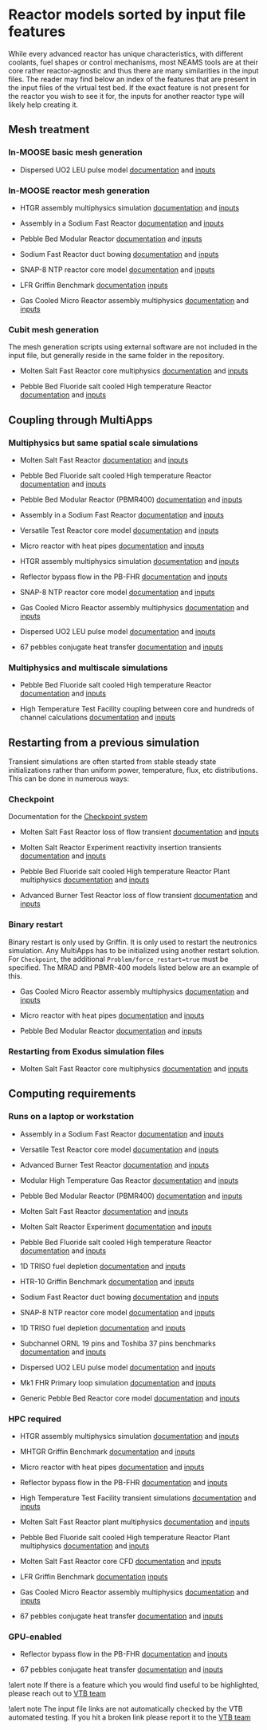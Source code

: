 # Reactor models sorted by input file features

While every advanced reactor has unique characteristics, with different coolants, fuel shapes or
control mechanisms, most NEAMS tools are at their core rather reactor-agnostic and thus there
are many similarities in the input files. The reader may find below an index of the features that are present in the input files of the virtual test bed. If the exact feature is not
present for the reactor you wish to see it for, the inputs for another reactor type will likely
help creating it.

## Mesh treatment

### In-MOOSE basic mesh generation

- Dispersed UO2 LEU pulse model [documentation](leu_pulse/index.md) and [inputs](https://github.com/idaholab/virtual_test_bed/tree/devel/htgr/leu_pulse)


### In-MOOSE reactor mesh generation

- HTGR assembly multiphysics simulation [documentation](htgr/assembly/index.md) and [inputs](https://github.com/idaholab/virtual_test_bed/tree/main/htgr/assembly)

- Assembly in a Sodium Fast Reactor [documentation](sfr/single_assembly/sfr.md) and [inputs](https://github.com/idaholab/virtual_test_bed/tree/main/sfr/single_assembly)

- Pebble Bed Modular Reactor [documentation](htgr/pbmr/index.md) and [inputs](https://github.com/idaholab/virtual_test_bed/tree/main/htgr/pbmr400/steady)

- Sodium Fast Reactor duct bowing [documentation](sfr/hex_duct_bowing/index.md) and [inputs](https://github.com/idaholab/virtual_test_bed/tree/main/sfr/hex_duct_bowing)

- SNAP-8 NTP reactor core model [documentation](microreactors/s8er/index.md) and [inputs](https://github.com/idaholab/virtual_test_bed/tree/main/microreactors/s8er)

- LFR Griffin Benchmark [documentation](lfr/index.md) [inputs](https://github.com/idaholab/virtual_test_bed/tree/main/lfr/heterogeneous_single_assembly_3D/neutronics_standalone)

- Gas Cooled Micro Reactor assembly multiphysics [documentation](gcmr/index.md) and [inputs](https://github.com/idaholab/virtual_test_bed/tree/devel/microreactors/gcmr/assembly)


### Cubit mesh generation

The mesh generation scripts using external software are not included in
the input file, but generally reside in the same folder in the repository.

- Molten Salt Fast Reactor core multiphysics [documentation](msr/msfr/griffin_pgh_model.md) and [inputs](https://github.com/idaholab/virtual_test_bed/tree/main/msr/msfr/steady)

- Pebble Bed Fluoride salt cooled High temperature Reactor [documentation](pbfhr/steady/griffin_pgh_model.md) and [inputs](https://github.com/idaholab/virtual_test_bed/tree/main/pbfhr/steady)


## Coupling through MultiApps

### Multiphysics but same spatial scale simulations

- Molten Salt Fast Reactor [documentation](msr/msfr/griffin_pgh_model.md) and [inputs](https://github.com/idaholab/virtual_test_bed/tree/main/msr/msfr/steady)

- Pebble Bed Fluoride salt cooled High temperature Reactor [documentation](pbfhr/balance_of_plant/plant.md) and [inputs](https://github.com/idaholab/virtual_test_bed/tree/main/pbfhr/plant)

- Pebble Bed Modular Reactor (PBMR400) [documentation](htgr/pbmr/index.md) and [inputs](https://github.com/idaholab/virtual_test_bed/tree/main/htgr/pbmr400/steady)

- Assembly in a Sodium Fast Reactor [documentation](sfr/single_assembly/sfr.md) and [inputs](https://github.com/idaholab/virtual_test_bed/tree/main/sfr/single_assembly)

- Versatile Test Reactor core model [documentation](sfr/vtr/index.md) and [inputs](https://github.com/idaholab/virtual_test_bed/tree/main/sfr/vtr)

- Micro reactor with heat pipes [documentation](mrad/index.md) and [inputs](https://github.com/idaholab/virtual_test_bed/tree/main/microreactors/mrad)

- HTGR assembly multiphysics simulation [documentation](htgr/assembly/index.md) and [inputs](https://github.com/idaholab/virtual_test_bed/tree/main/htgr/assembly)

- Reflector bypass flow in the PB-FHR [documentation](pbfhr/reflector.md) and [inputs](https://github.com/idaholab/virtual_test_bed/tree/main/pbfhr/reflector)

- SNAP-8 NTP reactor core model [documentation](microreactors/s8er/index.md) and [inputs](https://github.com/idaholab/virtual_test_bed/tree/main/microreactors/s8er)

- Gas Cooled Micro Reactor assembly multiphysics [documentation](gcmr/index.md) and [inputs](https://github.com/idaholab/virtual_test_bed/tree/devel/microreactors/gcmr/assembly)

- Dispersed UO2 LEU pulse model [documentation](leu_pulse/index.md) and [inputs](https://github.com/idaholab/virtual_test_bed/tree/devel/htgr/leu_pulse)

- 67 pebbles conjugate heat transfer [documentation](pb67_cardinal/index.md) and [inputs](https://github.com/idaholab/virtual_test_bed/tree/devel/htgr/pb67_cardinal)


### Multiphysics and multiscale simulations

- Pebble Bed Fluoride salt cooled High temperature Reactor [documentation](pbfhr/steady/griffin_pgh_model.md) and [inputs](https://github.com/idaholab/virtual_test_bed/tree/main/pbfhr/steady)

- High Temperature Test Facility coupling between core and hundreds of channel calculations [documentation](htgr/httf/index.md) and [inputs](https://github.com/idaholab/virtual_test_bed/tree/main/htgr/httf)


## Restarting from a previous simulation

Transient simulations are often started from stable steady state initializations rather than uniform power, temperature, flux, etc
distributions. This can be done in numerous ways:

### Checkpoint

Documentation for the [Checkpoint system](https://mooseframework.inl.gov/application_usage/restart_recover.html)

- Molten Salt Fast Reactor loss of flow transient [documentation](msr/msfr/griffin_pgh_transient_model.md) and [inputs](https://github.com/idaholab/virtual_test_bed/tree/main/msr/msfr/transient)

- Molten Salt Reactor Experiment reactivity insertion transients [documentation](msr/msre/msre_sam_model.md) and [inputs](https://github.com/idaholab/virtual_test_bed/tree/main/msr/msre/reactivity_insertion)

- Pebble Bed Fluoride salt cooled High temperature Reactor Plant multiphysics [documentation](pbfhr/balance_of_plant/plant.md) and [inputs](https://github.com/idaholab/virtual_test_bed/tree/main/pbfhr/plant)

- Advanced Burner Test Reactor loss of flow transient [documentation](sfr/abtr/abtr.md) and [inputs](https://github.com/idaholab/virtual_test_bed/tree/main/sfr/abtr)


### Binary restart

Binary restart is only used by Griffin. It is only used to restart the neutronics simulation. Any MultiApps has to be
initialized using another restart solution. For `Checkpoint`, the additional `Problem/force_restart=true` must be
specified. The MRAD and PBMR-400 models listed below are an example of this.

- Gas Cooled Micro Reactor assembly multiphysics [documentation](gcmr/index.md) and [inputs](https://github.com/idaholab/virtual_test_bed/tree/devel/microreactors/gcmr/assembly)

- Micro reactor with heat pipes [documentation](mrad/index.md) and [inputs](https://github.com/idaholab/virtual_test_bed/tree/main/microreactors/mrad)

- Pebble Bed Modular Reactor [documentation](htgr/pbmr/index.md) and [inputs](https://github.com/idaholab/virtual_test_bed/tree/main/htgr/pbmr400/transient)


### Restarting from Exodus simulation files

- Molten Salt Fast Reactor core multiphysics [documentation](msr/msfr/griffin_pgh_model.md) and [inputs](https://github.com/idaholab/virtual_test_bed/tree/main/msr/msfr/steady)


## Computing requirements

### Runs on a laptop or workstation

- Assembly in a Sodium Fast Reactor [documentation](sfr/single_assembly/sfr.md) and [inputs](https://github.com/idaholab/virtual_test_bed/tree/main/sfr/single_assembly)

- Versatile Test Reactor core model [documentation](sfr/vtr/index.md) and [inputs](https://github.com/idaholab/virtual_test_bed/tree/main/sfr/vtr)

- Advanced Burner Test Reactor [documentation](sfr/abtr/abtr.md) and [inputs](https://github.com/idaholab/virtual_test_bed/tree/main/sfr/abtr)

- Modular High Temperature Gas Reactor [documentation](htgr/mhtgr_sam/sam_mhtgr_model.md) and [inputs](https://github.com/idaholab/virtual_test_bed/blob/main/htgr/mhtgr)

- Pebble Bed Modular Reactor (PBMR400) [documentation](htgr/pbmr/index.md) and [inputs](https://github.com/idaholab/virtual_test_bed/tree/main/htgr/pbmr400/transient)

- Molten Salt Fast Reactor [documentation](msr/msfr/griffin_pgh_transient_model.md) and [inputs](https://github.com/idaholab/virtual_test_bed/tree/main/msr/msfr/transient)

- Molten Salt Reactor Experiment [documentation](msr/msre/msre_sam_model.md) and [inputs](https://github.com/idaholab/virtual_test_bed/tree/main/msr/msre)

- Pebble Bed Fluoride salt cooled High temperature Reactor [documentation](pbfhr/pbfhr_sam/pbfhr_sam.md) and [inputs](https://github.com/idaholab/virtual_test_bed/tree/main/pbfhr/sam_model)

- 1D TRISO fuel depletion [documentation](htgr/triso/triso_model.md) and [inputs](https://github.com/idaholab/virtual_test_bed/tree/main/htgr/triso_fuel)

- HTR-10 Griffin Benchmark [documentation](htgr/htr10/index.md) and [inputs](https://github.com/idaholab/virtual_test_bed/tree/main/htgr/htr10)

- Sodium Fast Reactor duct bowing [documentation](sfr/hex_duct_bowing/index.md) and [inputs](https://github.com/idaholab/virtual_test_bed/tree/main/sfr/hex_duct_bowing)

- SNAP-8 NTP reactor core model [documentation](microreactors/s8er/index.md) and [inputs](https://github.com/idaholab/virtual_test_bed/tree/main/microreactors/s8er)

- 1D TRISO fuel depletion [documentation](htgr/triso/triso_model.md) and [inputs](https://github.com/idaholab/virtual_test_bed/tree/devel/htgr/triso_fuel)

- Subchannel ORNL 19 pins and Toshiba 37 pins benchmarks [documentation](sfr/subchannel/index.md) and [inputs](https://github.com/idaholab/virtual_test_bed/tree/devel/sfr/subchannel)

- Dispersed UO2 LEU pulse model [documentation](leu_pulse/index.md) and [inputs](https://github.com/idaholab/virtual_test_bed/tree/devel/htgr/leu_pulse)

- Mk1 FHR Primary loop simulation [documentation](pbfhr/pbfhr_sam/pbfhr_sam.md) and [inputs](https://github.com/idaholab/virtual_test_bed/tree/devel/pbfhr/sam_model)

- Generic Pebble Bed Reactor core model [documentation](htgr/generic-pbr/index.md) and [inputs](https://github.com/idaholab/virtual_test_bed/tree/devel/htgr/generic-pbr)


### HPC required

- HTGR assembly multiphysics simulation [documentation](htgr/assembly/index.md) and [inputs](https://github.com/idaholab/virtual_test_bed/tree/main/htgr/assembly)

- MHTGR Griffin Benchmark [documentation](htgr/mhtgr_griffin/index.md) and [inputs](https://github.com/idaholab/virtual_test_bed/tree/main/htgr/mhtgr/mhtgr_griffin/benchmark)

- Micro reactor with heat pipes [documentation](mrad/index.md) and [inputs](https://github.com/idaholab/virtual_test_bed/tree/main/microreactors/mrad)

- Reflector bypass flow in the PB-FHR [documentation](pbfhr/reflector.md) and [inputs](https://github.com/idaholab/virtual_test_bed/tree/main/pbfhr/reflector)

- High Temperature Test Facility transient simulations [documentation](htgr/httf/index.md) and [inputs](https://github.com/idaholab/virtual_test_bed/tree/main/htgr/httf)

- Molten Salt Fast Reactor plant multiphysics [documentation](msr/msfr/plant/index.md) and [inputs](https://github.com/idaholab/virtual_test_bed/tree/main/msr/msfr/plant)

- Pebble Bed Fluoride salt cooled High temperature Reactor Plant multiphysics [documentation](pbfhr/balance_of_plant/plant.md) and [inputs](https://github.com/idaholab/virtual_test_bed/tree/main/pbfhr/plant)

- Molten Salt Fast Reactor core CFD [documentation](msr/msfr/nek5000_cfd_model.md) and [inputs](https://github.com/idaholab/virtual_test_bed/tree/main/msr/msfr/core_cfd)

- LFR Griffin Benchmark [documentation](lfr/index.md) [inputs](https://github.com/idaholab/virtual_test_bed/tree/main/lfr/heterogeneous_single_assembly_3D/neutronics_standalone)

- Gas Cooled Micro Reactor assembly multiphysics [documentation](gcmr/index.md) and [inputs](https://github.com/idaholab/virtual_test_bed/tree/devel/microreactors/gcmr/assembly)

- 67 pebbles conjugate heat transfer [documentation](pb67_cardinal/index.md) and [inputs](https://github.com/idaholab/virtual_test_bed/tree/devel/htgr/pb67_cardinal)


### GPU-enabled

- Reflector bypass flow in the PB-FHR [documentation](pbfhr/reflector.md) and [inputs](https://github.com/idaholab/virtual_test_bed/tree/main/pbfhr/reflector)

- 67 pebbles conjugate heat transfer [documentation](pb67_cardinal/index.md) and [inputs](https://github.com/idaholab/virtual_test_bed/tree/devel/htgr/pb67_cardinal)


!alert note
If there is a feature which you would find useful to be highlighted, please reach out to [VTB team](abdalla.aboujaoude@inl.gov)

!alert note
The input file links are not automatically checked by the VTB automated testing. If you hit a broken
link please report it to the [VTB team](abdalla.aboujaoude@inl.gov)
